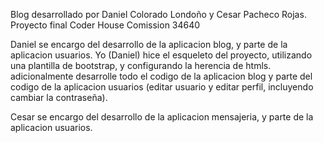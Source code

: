 Blog desarrollado por Daniel Colorado Londoño y Cesar Pacheco Rojas.
Proyecto final Coder House Comission 34640

Daniel se encargo del desarrollo de la aplicacion blog, y parte de la aplicacion usuarios.
Yo (Daniel) hice el esqueleto del proyecto, utilizando una plantilla de bootstrap, y configurando la herencia de htmls.
adicionalmente desarrolle todo el codigo de la aplicacion blog y parte del codigo de la aplicacion usuarios (editar usuario y editar perfil, incluyendo cambiar la contraseña).

Cesar  se encargo del desarrollo de la aplicacion mensajeria, y parte de la aplicacion usuarios.
##
